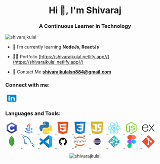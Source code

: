 <h1 align="center">Hi 👋, I'm Shivaraj</h1>
<h3 align="center">A Continuous Learner in Technology</h3>
<p align="left"> <img src="https://komarev.com/ghpvc/?username=shivarajkulal&label=Profile%20views&color=0e75b6&style=flat" alt="shivarajkulal" /> </p>

- 🌱 I’m currently learning **NodeJs, ReactJs**

- 👨‍💻 Portfolio [https://shivarajkulal.netlify.app//](https://shivarajkulal.netlify.app//)

- 📧 Contact Me **shivarajkulalsn884@gmail.com**


<h3 align="left">Connect with me:</h3>
<p align="left">
  <a href="https://linkedin.com/in/shivaraj-kulal" target="_blank"><img align="center" src="https://github.com/shivarajkulal/shivarajkulal/blob/main/icons8-linkedin.svg" alt="shivaraj-kulal" height="30" width="40" /></a>
</p>

<h3 align="left">Languages and Tools:</h3>
<p align="left"> 
  <a href="https://www.cprogramming.com/" target="_blank" rel="noreferrer">
    <img src="https://github.com/shivarajkulal/shivarajkulal/blob/main/c.png" alt="c" width="40" height="40" style="margin-right: 10px;"/>
  </a>
  <a href="https://www.java.com" target="_blank" rel="noreferrer">
    <img src="https://github.com/shivarajkulal/shivarajkulal/blob/main/java.png" alt="java" width="40" height="40" style="margin-right: 10px;"/>
  </a>
  <a href="https://www.python.org/" target="_blank" rel="noreferrer">
    <img src="https://github.com/shivarajkulal/shivarajkulal/blob/main/python.png" alt="python" width="40" height="40" style="margin-right: 10px;"/>
  </a>
  <a href="https://www.w3schools.com/html/" target="_blank" rel="noreferrer">
    <img src="https://github.com/shivarajkulal/shivarajkulal/blob/main/HTML5.png" alt="html5" width="40" height="40" style="margin-right: 10px;"/>
  </a>
  <a href="https://www.w3schools.com/css/" target="_blank" rel="noreferrer">
    <img src="https://github.com/shivarajkulal/shivarajkulal/blob/main/CSS3.png" alt="css3" width="40" height="40" style="margin-right: 10px;"/>
  </a>
  <a href="https://developer.mozilla.org/en-US/docs/Web/JavaScript" target="_blank" rel="noreferrer">
    <img src="https://github.com/shivarajkulal/shivarajkulal/blob/main/javascript.png" alt="javascript" width="40" height="40" style="margin-right: 10px;"/>
  </a>
  <a href="https://reactjs.org/" target="_blank" rel="noreferrer">
    <img src="https://github.com/shivarajkulal/shivarajkulal/blob/main/React.png" alt="reactjs" width="40" height="40" style="margin-right: 10px;"/>
  </a>
  <a href="https://nodejs.org/" target="_blank" rel="noreferrer">
    <img src="https://github.com/shivarajkulal/shivarajkulal/blob/main/Node.js.png" alt="nodejs" width="40" height="40" style="margin-right: 10px;"/>
  </a>
  <a href="https://expressjs.com/" target="_blank" rel="noreferrer">
    <img src="https://github.com/shivarajkulal/shivarajkulal/blob/main/Express.png" alt="express" width="40" height="40" style="margin-right: 10px;"/>
  </a>
  <a href="https://www.mongodb.com/" target="_blank" rel="noreferrer">
    <img src="https://github.com/shivarajkulal/shivarajkulal/blob/main/MongoDB.png" alt="mongodb" width="40" height="40" style="margin-right: 10px;"/>
  </a>
  <a href="https://www.mysql.com/" target="_blank" rel="noreferrer">
    <img src="https://github.com/shivarajkulal/shivarajkulal/blob/main/MySQL.png" alt="mysql" width="40" height="40" style="margin-right: 10px;"/>
  </a>
  <a href="https://code.visualstudio.com/" target="_blank" rel="noreferrer">
    <img src="https://github.com/shivarajkulal/shivarajkulal/blob/main/Visual%20Studio%20Code%20(VS%20Code).png" alt="vscode" width="40" height="40" style="margin-right: 10px;"/>
  </a>
  <a href="https://github.com/" target="_blank" rel="noreferrer">
    <img src="https://github.com/shivarajkulal/shivarajkulal/blob/main/github.png" alt="github" width="40" height="40" style="margin-right: 10px;"/>
  </a>
  <a href="https://jupyter.org/" target="_blank" rel="noreferrer">
    <img src="https://github.com/shivarajkulal/shivarajkulal/blob/main/jupyter.png" alt="jupyter" width="40" height="40" style="margin-right: 10px;"/>
  </a>
  <a href="https://www.eclipse.org/" target="_blank" rel="noreferrer">
    <img src="https://github.com/shivarajkulal/shivarajkulal/blob/main/eclipse.png" alt="eclipse" width="40" height="40" style="margin-right: 10px;"/>
  </a>
  <a href="https://www.netlify.com/" target="_blank" rel="noreferrer">
    <img src="https://github.com/shivarajkulal/shivarajkulal/blob/main/netlify.png" alt="netlify" width="40" height="40" style="margin-right: 10px;"/>
  </a>
  <a href="https://www.figma.com/" target="_blank" rel="noreferrer">
    <img src="https://github.com/shivarajkulal/shivarajkulal/blob/main/Figma.png" alt="figma" width="40" height="40" style="margin-right: 10px;"/>
  </a>
  <a href="https://git-scm.com/" target="_blank" rel="noreferrer">
    <img src="https://github.com/shivarajkulal/shivarajkulal/blob/main/Git.png" alt="git" width="40" height="40" style="margin-right: 10px;"/>
  </a>
  <!-- Add other language icons in the same way -->
</p>

<p align="center">
  <img src="https://github-readme-streak-stats.herokuapp.com/?user=shivarajkulal&" alt="shivarajkulal" />
</p>
